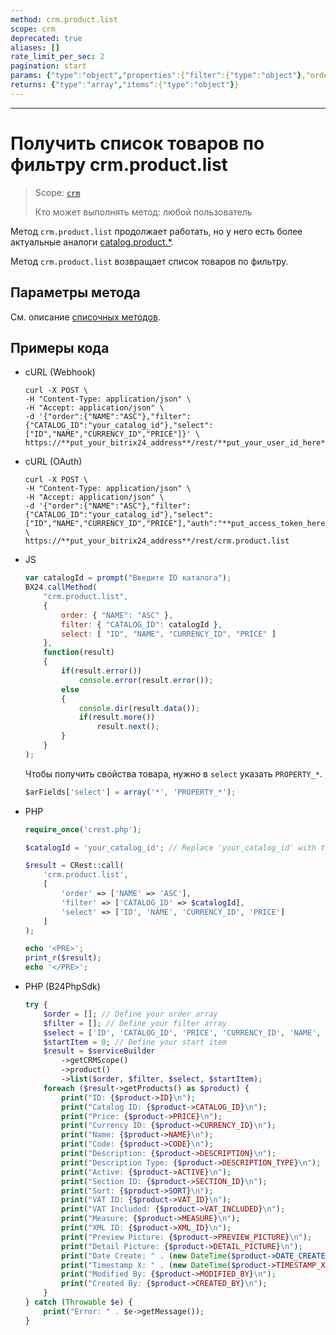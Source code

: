 ```yaml
---
method: crm.product.list
scope: crm
deprecated: true
aliases: []
rate_limit_per_sec: 2
pagination: start
params: {"type":"object","properties":{"filter":{"type":"object"},"order":{"type":"object"},"select":{"type":"array","items":{"type":"string"}},"start":{"type":["integer","string"]}}}
returns: {"type":"array","items":{"type":"object"}}
---
```



---

# Получить список товаров по фильтру crm.product.list

> Scope: [`crm`](../../../scopes/permissions.md)
>
> Кто может выполнять метод: любой пользователь



Метод `crm.product.list` продолжает работать, но у него есть более актуальные аналоги [catalog.product.*](../../../catalog/product/index.md).



Метод `crm.product.list` возвращает список товаров по фильтру.

## Параметры метода

См. описание [списочных методов](../../../common/index.md).

## Примеры кода





- cURL (Webhook)

    ```http
    curl -X POST \
    -H "Content-Type: application/json" \
    -H "Accept: application/json" \
    -d '{"order":{"NAME":"ASC"},"filter":{"CATALOG_ID":"your_catalog_id"},"select":["ID","NAME","CURRENCY_ID","PRICE"]}' \
    https://**put_your_bitrix24_address**/rest/**put_your_user_id_here**/**put_your_webbhook_here**/crm.product.list
    ```

- cURL (OAuth)

    ```http
    curl -X POST \
    -H "Content-Type: application/json" \
    -H "Accept: application/json" \
    -d '{"order":{"NAME":"ASC"},"filter":{"CATALOG_ID":"your_catalog_id"},"select":["ID","NAME","CURRENCY_ID","PRICE"],"auth":"**put_access_token_here**"}' \
    https://**put_your_bitrix24_address**/rest/crm.product.list
    ```

- JS

    ```js
    var catalogId = prompt("Введите ID каталога");
    BX24.callMethod(
        "crm.product.list",
        {
            order: { "NAME": "ASC" },
            filter: { "CATALOG_ID": catalogId },
            select: [ "ID", "NAME", "CURRENCY_ID", "PRICE" ]
        },
        function(result)
        {
            if(result.error())
                console.error(result.error());
            else
            {
                console.dir(result.data());
                if(result.more())
                    result.next();
            }
        }
    );
    ```

    Чтобы получить свойства товара, нужно в `select` указать `PROPERTY_*`.

    ```js
    $arFields['select'] = array('*', 'PROPERTY_*');
    ```

- PHP

    ```php
    require_once('crest.php');

    $catalogId = 'your_catalog_id'; // Replace 'your_catalog_id' with the actual catalog ID

    $result = CRest::call(
        'crm.product.list',
        [
            'order' => ['NAME' => 'ASC'],
            'filter' => ['CATALOG_ID' => $catalogId],
            'select' => ['ID', 'NAME', 'CURRENCY_ID', 'PRICE']
        ]
    );

    echo '<PRE>';
    print_r($result);
    echo '</PRE>';
    ```

- PHP (B24PhpSdk)

    ```php        
    try {
        $order = []; // Define your order array
        $filter = []; // Define your filter array
        $select = ['ID', 'CATALOG_ID', 'PRICE', 'CURRENCY_ID', 'NAME', 'CODE', 'DESCRIPTION', 'DESCRIPTION_TYPE', 'ACTIVE', 'SECTION_ID', 'SORT', 'VAT_ID', 'VAT_INCLUDED', 'MEASURE', 'XML_ID', 'PREVIEW_PICTURE', 'DETAIL_PICTURE', 'DATE_CREATE', 'TIMESTAMP_X', 'MODIFIED_BY', 'CREATED_BY'];
        $startItem = 0; // Define your start item
        $result = $serviceBuilder
            ->getCRMScope()
            ->product()
            ->list($order, $filter, $select, $startItem);
        foreach ($result->getProducts() as $product) {
            print("ID: {$product->ID}\n");
            print("Catalog ID: {$product->CATALOG_ID}\n");
            print("Price: {$product->PRICE}\n");
            print("Currency ID: {$product->CURRENCY_ID}\n");
            print("Name: {$product->NAME}\n");
            print("Code: {$product->CODE}\n");
            print("Description: {$product->DESCRIPTION}\n");
            print("Description Type: {$product->DESCRIPTION_TYPE}\n");
            print("Active: {$product->ACTIVE}\n");
            print("Section ID: {$product->SECTION_ID}\n");
            print("Sort: {$product->SORT}\n");
            print("VAT ID: {$product->VAT_ID}\n");
            print("VAT Included: {$product->VAT_INCLUDED}\n");
            print("Measure: {$product->MEASURE}\n");
            print("XML ID: {$product->XML_ID}\n");
            print("Preview Picture: {$product->PREVIEW_PICTURE}\n");
            print("Detail Picture: {$product->DETAIL_PICTURE}\n");
            print("Date Create: " . (new DateTime($product->DATE_CREATE))->format(DateTime::ATOM) . "\n");
            print("Timestamp X: " . (new DateTime($product->TIMESTAMP_X))->format(DateTime::ATOM) . "\n");
            print("Modified By: {$product->MODIFIED_BY}\n");
            print("Created By: {$product->CREATED_BY}\n");
        }
    } catch (Throwable $e) {
        print("Error: " . $e->getMessage());
    }
    ```


